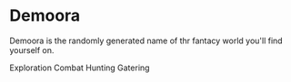 # Demoora

Demoora is the randomly generated name of thr fantacy world you'll find yourself on.

Exploration
Combat
Hunting
Gatering
